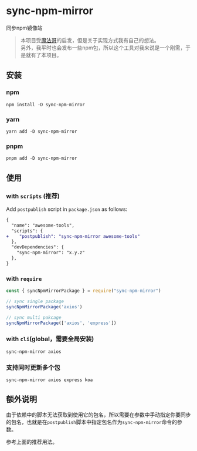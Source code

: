 # sync-npm-mirror
同步npm镜像站

> 本项目受[魔法哥](https://github.com/cssmagic/npm-mirror-sync/issues/2)的启发，但是关于实现方式我有自己的想法。<br/>
> 另外，我平时也会发布一些npm包，所以这个工具对我来说是一个刚需，于是就有了本项目。

<script id="asciicast-2M8bzU5ka1kxS7UmldYINuulx" src="https://asciinema.org/a/2M8bzU5ka1kxS7UmldYINuulx.js" async></script>

## 安装

### npm
```shell
npm install -D sync-npm-mirror
```

### yarn
```shell
yarn add -D sync-npm-mirror
```

### pnpm
```shell
pnpm add -D sync-npm-mirror
```

## 使用

### with `scripts` (推荐)
Add `postpublish` script in `package.json` as follows:

```diff
{
  "name": "awesome-tools",
  "scripts": {
+    "postpublish": "sync-npm-mirror awesome-tools"
  },
  "devDependencies": {
    "sync-npm-mirror": "x.y.z"
  },
}
```

### with `require`
```js
const { syncNpmMirrorPackage } = require("sync-npm-mirror")

// sync single package
syncNpmMirrorPackage('axios')

// sync multi pakcage
syncNpmMirrorPackage(['axios', 'express'])
```

### with `cli`(global，需要全局安装)
```shell
sync-npm-mirror axios
```

### 支持同时更新多个包
```shell
sync-npm-mirror axios express koa
```

## 额外说明
由于依赖中的脚本无法获取到使用它的包名，所以需要在参数中手动指定你要同步的包名，也就是在`postpublish`脚本中指定包名作为`sync-npm-mirror`命令的参数。

参考上面的推荐用法。
